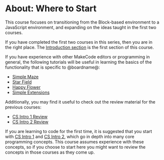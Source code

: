 # About: Where to Start

This course focuses on transitioning from the Block-based environment to a JavaScript environment, and expanding on the ideas taught in the first two courses.

If you have completed the first two courses in this series, then you are in the right place. The [Introduction section](/courses/csintro3/intro) is the first section of this course.

If you have experience with other MakeCode editors or programming in general, the following tutorials will be useful in learning the basics of the functionality that is specific to @boardname@:

* [Simple Maze](/#tutorial:tutorials/simple-maze)
* [Star Field](/#tutorial:tutorials/star-field)
* [Happy Flower](/#tutorial:tutorials/happy-flower)
* [Simple Extensions](/#tutorial:tutorials/simple-extensions)

Additionally, you may find it useful to check out the review material for the previous courses:

* [CS Intro 1 Review](/courses/csintro1/review)
* [CS Intro 2 Review](/courses/csintro2/review)

If you are learning to code for the first time, it is suggested that you start with [CS Intro 1](/courses/csintro1) and [CS Intro 2](/courses/csintro2), which go in depth into many core programming concepts. This course assumes experience with these concepts, so if you choose to start here you might want to review the concepts in those courses as they come up.
